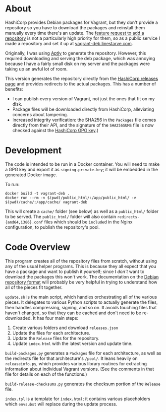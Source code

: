 # About
HashiCorp provides Debian packages for Vagrant,
but they don't provide a repository so you have to download the packages
and reinstall them manually every time there's an update.
The [feature request to add a repository](https://github.com/mitchellh/vagrant-installers/issues/12)
is not a particularly high priority for them,
so as a public service I made a repository and set it up at
[vagrant-deb.linestarve.com](https://vagrant-deb.linestarve.com).

Originally, I was using [Aptly](https://www.aptly.info/)
to generate the repository.
However, this required downloading and serving the deb package,
which was annoying because I have a fairly small disk on my server
and the packages were taking up an awful lot of room.

This version generates the repository directly from the
[HashiCorp releases page](http://releases.hashicorp.com/)
and provides redirects to the actual packages.
This has a number of benefits:
* I can publish every version of Vagrant, not just the ones that fit on my disk.
* Package files will be downloaded directly from HashiCorp, alleviating concerns about tampering.
* Increased integrity verification: the SHA256 in the `Packages` file comes directly from their API,
  and the signature of the `SHA256SUMS` file is now checked against the
  [HashiCorp GPG key](https://www.hashicorp.com/security/).)

# Development
The code is intended to be run in a Docker container.
You will need to make a GPG key and export it as `signing.private.key`;
it will be embedded in the generated Docker image.

To run:
```
docker build -t vagrant-deb .
docker run --rm -v $(pwd)/public_html/:/app/public_html/ -v $(pwd)/cache/:/app/cache/ vagrant-deb
```

This will create a `cache/` folder (see below) as well as a `public_html/` folder
to be served. The `public_html/` folder will also contain `redirects-{amd64,i386}.conf`
files which should be `include`d in the Nginx configuration, to publish the repository's pool.

# Code Overview
This program creates all of the repository files from scratch,
without using any of the usual helper programs.
This is because they all expect that you have a package and want to publish it yourself;
since I *don't* want to download the packages this won't work.
The documentation on the
[Debian repository format](https://wiki.debian.org/DebianRepository/Format)
will probably be very helpful in trying to understand how all of the pieces fit together.

`update.sh` is the main script, which handles orchestrating all of the various pieces.
It delegates to various Python scripts to actually generate the files,
then handles compressing, signing, and so on.
It avoids touching files that haven't changed, so that they can be cached and
don't need to be re-downloaded.
It has four main steps:
1. Create various folders and download `releases.json`
2. Update the files for each architecture.
3. Update the `Release` files for the repository.
4. Update `index.html` with the latest version and update time.

`build-packages.py` generates a `Packages` file for each architecture,
as well as the redirects file for that architecture's `/pool/`.
It leans heavily on `releaseinfo.py`, which provides various library routines
for extracting information about individual Vagrant versions.
(See the comments in that file for details on each of the functions.)

`build-release-checksums.py` generates the checksum portion of the `Release` file.

`index.tpl` is a template for `index.html`; it contains various placeholders
which `envsubst` will replace during the update process.
